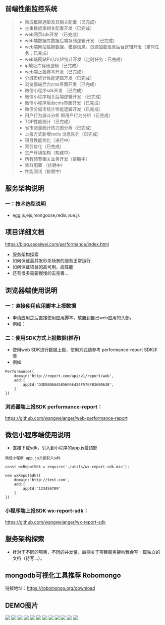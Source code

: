 ## 前端性能监控系统

>  * 集成框架选型及其相关配置（已完成）
>  * 主重数据库相关配置开发（已完成）
>  * web网页sdk开发 （已完成）
>  * web端数据库数据后端存储逻辑开发 （已完成）
>  * web端网站性能数据，错误信息，资源加载信息后台逻辑开发（定时任务：已完成）
>  * web端网站PV,UV,IP统计开发（定时任务：已完成）
>  * ip地址库存储逻辑（已完成）
>  * web端上报脚本开发（已完成）
>  * 分城市统计性能逻辑开发（已完成）
>  * 浏览器端后台cms界面开发（已完成）
>  * 微信小程序sdk开发 （已完成）
>  * 微信小程序相关后端逻辑开发 （已完成）
>  * 微信小程序后台cms界面开发（已完成）
>  * 微信分城市统计性能逻辑开发（已完成）
>  * 用户行为漏斗分析 即用户行为分析（已完成）
>  * TOP性能统计（已完成）
>  * 省市流量统计热力图分析（已完成）
>  * 上报方式新增redis 消息队列（已完成）
>  * 项目性能优化（进行中）
>  * 索引优化（已完成）
>  * 生产环境架构（构建中）
>  * 所有预警相关业务开发（排期中）
>  * 集群配置 （排期中）
>  * 性能测试（排期中）

## 服务架构说明
### 一：技术选型说明
* egg.js,ejs,mongoose,redis,vue.js

## 项目详细文档
https://blog.seosiwei.com/performance/index.html
* 服务架构探索
* 如何保证高并发秒杀场景的服务正常运行
* 如何保证项目的高可用，高性能
* 还有很多需要慢慢的去完善...

## 浏览器端使用说明
### 一：直接使用应用脚本上报数据
* 申请应用之后直接使用应用脚本，放置到自己web应用的头部。
* 例如：<script src="http://report.com/api/v1/report/webscript?appId=D3D9B9AA45B56F6E424F57EFB36B063B&USESDK=FALSE"></script>

### 二：使用SDK方式上报数据(推荐)
* 使用web SDK进行数据上报，使用方式请参考 performance-report SDK详情
* 例如
```
Performance({
    domain:'http://report.com/api/v1/report/web',
    add:{
        appId:'D3D9B9AA45B56F6E424F57EFB36B063B',
    }
})
```
### 浏览器端上报SDK performance-report：
https://github.com/wangweianger/web-performance-report

## 微信小程序端使用说明
* 直接下载sdk，引入到小程序的app.js最顶部
```
微信小程序 app.js头部引入sdk

const wxRepotSdk = require('./utils/wx-report-sdk.min');

new wxRepotSdk({
    domain:'http://test.com',
    add:{
        appId:'123456789'
    }
})

```
### 小程序端上报SDK wx-report-sdk：
https://github.com/wangweianger/wx-report-sdk

## 服务架构探索
* 针对于不同的项目，不同的并发量，后期关于项目服务架构我会写一篇独立的文档（待写...）。

## mongodb可视化工具推荐 Robomongo
链接地址：https://robomongo.org/download

## DEMO图片
![](https://github.com/wangweianger/egg-mongoose-performance-system/blob/master/demo/01.png "")
![](https://github.com/wangweianger/egg-mongoose-performance-system/blob/master/demo/02.png "")
![](https://github.com/wangweianger/egg-mongoose-performance-system/blob/master/demo/03.png "")
![](https://github.com/wangweianger/egg-mongoose-performance-system/blob/master/demo/04.png "")
![](https://github.com/wangweianger/egg-mongoose-performance-system/blob/master/demo/05.png "")
![](https://github.com/wangweianger/egg-mongoose-performance-system/blob/master/demo/06.png "")
![](https://github.com/wangweianger/egg-mongoose-performance-system/blob/master/demo/07.png "")
![](https://github.com/wangweianger/egg-mongoose-performance-system/blob/master/demo/08.png "")
![](https://github.com/wangweianger/egg-mongoose-performance-system/blob/master/demo/09.png "")
![](https://github.com/wangweianger/egg-mongoose-performance-system/blob/master/demo/10.png "")
![](https://github.com/wangweianger/egg-mongoose-performance-system/blob/master/demo/11.png "")
![](https://github.com/wangweianger/egg-mongoose-performance-system/blob/master/demo/12.png "")